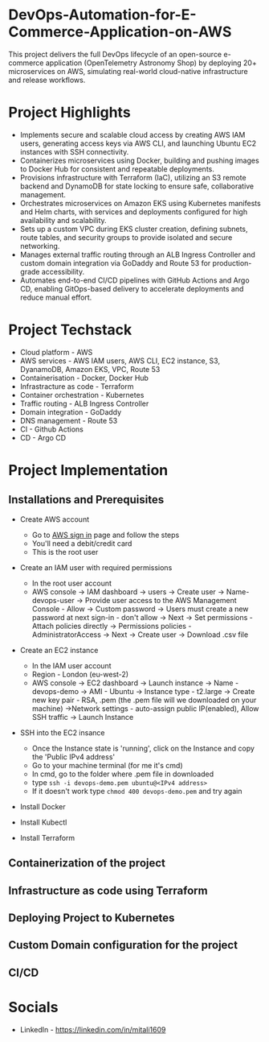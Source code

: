 # DevOps-Automation-for-E-Commerce-Application-on-AWS
This project delivers the full DevOps lifecycle of an open-source e-commerce application (OpenTelemetry Astronomy Shop) by deploying 20+ microservices on AWS, simulating real-world cloud-native infrastructure and release workflows.

# Project Highlights

- Implements secure and scalable cloud access by creating AWS IAM users, generating access keys via AWS CLI, and launching Ubuntu EC2 instances with SSH connectivity.  
- Containerizes microservices using Docker, building and pushing images to Docker Hub for consistent and repeatable deployments.  
- Provisions infrastructure with Terraform (IaC), utilizing an S3 remote backend and DynamoDB for state locking to ensure safe, collaborative management.  
- Orchestrates microservices on Amazon EKS using Kubernetes manifests and Helm charts, with services and deployments configured for high availability and scalability.  
- Sets up a custom VPC during EKS cluster creation, defining subnets, route tables, and security groups to provide isolated and secure networking.  
- Manages external traffic routing through an ALB Ingress Controller and custom domain integration via GoDaddy and Route 53 for production-grade accessibility.  
- Automates end-to-end CI/CD pipelines with GitHub Actions and Argo CD, enabling GitOps-based delivery to accelerate deployments and reduce manual effort.  

# Project Techstack

- Cloud platform - AWS
- AWS services - AWS IAM users, AWS CLI, EC2 instance, S3, DyanamoDB, Amazon EKS, VPC, Route 53       
- Containerisation - Docker, Docker Hub
- Infrastracture as code - Terraform
- Container orchestration - Kubernetes
- Traffic routing - ALB Ingress Controller
- Domain integration - GoDaddy
- DNS management - Route 53
- CI - Github Actions
- CD - Argo CD

# Project Implementation

## Installations and Prerequisites

- Create AWS account
    - Go to [AWS sign in](https://signin.aws.amazon.com/signup?request_type=register) page and follow the steps
    - You'll need a debit/credit card
    - This is the root user
    

- Create an IAM user with required permissions
    - In the root user account
    - AWS console -> IAM dashboard -> users -> Create user ->  Name- devops-user -> Provide user access to the AWS Management Console - Allow -> Custom password ->
      Users    must create a new password at next sign-in - don't allow -> Next -> Set permissions - Attach policies directly -> Permissions policies - AdministratorAccess
      -> Next -> Create user -> Download .csv file
      
- Create an EC2 instance
    - In the IAM user account
    - Region - London (eu-west-2)
    - AWS console -> EC2 dashboard -> Launch instance -> Name - devops-demo -> AMI - Ubuntu -> Instance type - t2.large -> Create new key pair - RSA, .pem
      (the .pem file will we downloaded on your machine) ->Network settings - auto-assign public IP(enabled), Allow SSH traffic -> Launch Instance
      
- SSH into the EC2 insance
  - Once the Instance state is 'running', click on the Instance and copy the 'Public IPv4 address'
  - Go to your machine terminal (for me it's cmd)
  - In cmd, go to the folder where .pem file in downloaded
  - type ```ssh -i devops-demo.pem ubuntu@<IPv4 address> ```
  - If it doesn't work type ```chmod 400 devops-demo.pem``` and try again
  
- Install Docker
- Install Kubectl
- Install Terraform

## Containerization of the project

## Infrastructure as code using Terraform

## Deploying Project to Kubernetes

## Custom Domain configuration for the project

## CI/CD

# Socials

- LinkedIn - https://linkedin.com/in/mitali1609
